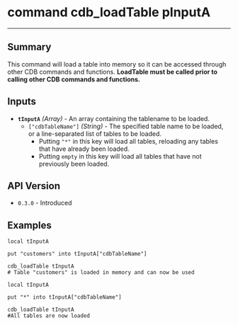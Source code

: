 # command cdb_loadTable pInputA
---

## Summary
This command will load a table into memory so it can be accessed through other CDB commands and functions. **LoadTable must be called prior to calling other CDB commands and functions.**

## Inputs
* **`tInputA`** *(Array)* - An array containing the tablename to be loaded.
    * `["cdbTableName"]` *(String)* - The specified table name to be loaded, or a line-separated list of tables to be loaded.
    	* Putting `"*"` in this key will load all tables, reloading any tables that have already been loaded.
    	* Putting `empty` in this key will load all tables that have not previously been loaded.

## API Version
* `0.3.0` - Introduced

## Examples
```
local tInputA
    
put "customers" into tInputA["cdbTableName"]

cdb_loadTable tInputA
# Table "customers" is loaded in memory and can now be used 
``` 
```
local tInputA
     
put "*" into tInputA["cdbTableName"]
     
cdb_loadTable tInputA
#All tables are now loaded
``` 